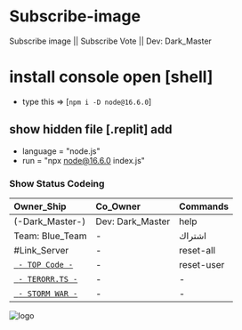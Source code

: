 # Subscribe-image
Subscribe image || Subscribe Vote || Dev: Dark_Master


# install console open [shell]
- type this => [`npm i -D node@16.6.0`]

## show hidden file [.replit] add 
- language = "node.js"
- run = "npx node@16.6.0 index.js"

### Show Status Codeing
| Owner_Ship | Co_Owner | Commands |
|:-----------|:---------|:---------|
| (-Dark_Master-) | Dev: Dark_Master | help |
| Team: Blue_Team | - | اشتراك |
| #Link_Server | - | reset-all |
| [` - TOP Code -`](https://discord.com/invite/kXhcg9bGyD) | - | reset-user |
| [` - TERORR.TS -`](https://discord.com/invite/depHbEZYGH) | - | - |
| [` - STORM WAR -`](https://discord.com/invite/N3seVTYZmw) | - | - |

![logo](https://media.discordapp.net/attachments/820937609827975179/979961811304587274/profile.png)
